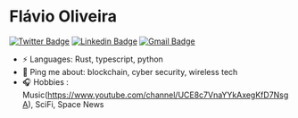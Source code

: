 # Flávio Oliveira
[![Twitter Badge](https://img.shields.io/badge/-@FlavioOliveira-1ca0f1?style=flat-square&labelColor=1ca0f1&logo=twitter&logoColor=white&link=https://twitter.com/WisespaceI)](https://twitter.com/WisespaceI) [![Linkedin Badge](https://img.shields.io/badge/-FlavioOliveira-blue?style=flat-square&logo=Linkedin&logoColor=white&link=https://www.linkedin.com/in/flavio-oliveira-ab2908/)](https://www.linkedin.com/in/flavio-oliveira-ab2908) [![Gmail Badge](https://img.shields.io/badge/-flavio@wisespace.io-c14438?style=flat-square&logo=Gmail&logoColor=white&link=mailto:flavio@wisespace.io)](mailto:flavio@wisespace.io)

- ⚡ Languages: Rust, typescript, python
- 💬 Ping me about: blockchain, cyber security, wireless tech
- 🎧 Hobbies : Music(https://www.youtube.com/channel/UCE8c7VnaYYkAxegKfD7NsgA), SciFi, Space News
